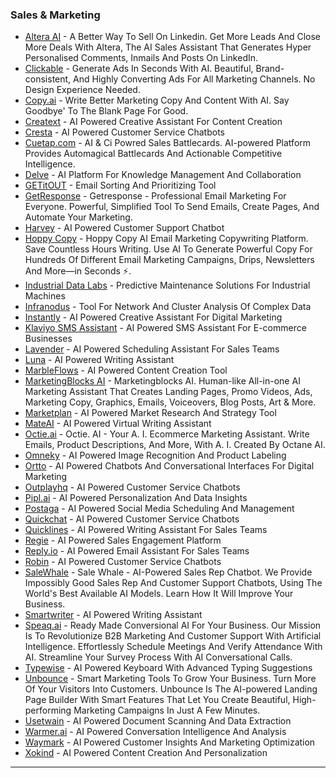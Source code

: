 ### Sales & Marketing

* [Altera AI](http://www.altera.ai) - A Better Way To Sell On Linkedin. Get More Leads And Close More Deals With Altera, The AI Sales Assistant That Generates Hyper Personalised Comments, Inmails And Posts On LinkedIn.
* [Clickable](http://www.clickable.so) - Generate Ads In Seconds With AI. Beautiful, Brand-consistent, And Highly Converting Ads For All Marketing Channels. No Design Experience Needed.
* [Copy.ai](http://www.copy.ai) - Write Better Marketing Copy And Content With AI. Say Goodbye' To The Blank Page For Good.
* [Creatext](https://www.creatext.ai/) - AI Powered Creative Assistant For Content Creation
* [Cresta](https://cresta.com/) - AI Powered Customer Service Chatbots
* [Cuetap.com](https://cuetap.com/) - AI & Ci Powred Sales Battlecards. AI-powered Platform Provides Automagical Battlecards And Actionable Competitive Intelligence.
* [Delve](https://www.delve.ai/) - AI Platform For Knowledge Management And Collaboration
* [GETitOUT](https://getitout.io/) - Email Sorting And Prioritizing Tool
* [GetResponse](http://www.getresponse.com) - Getresponse - Professional Email Marketing For Everyone. Powerful, Simplified Tool To Send Emails, Create Pages, And Automate Your Marketing.
* [Harvey](https://hiverhq.com/harvey-ai-customer-support) - AI Powered Customer Support Chatbot
* [Hoppy Copy](http://www.hoppycopy.co) - Hoppy Copy AI Email Marketing Copywriting Platform. Save Countless Hours Writing. Use AI To Generate Powerful Copy For Hundreds Of Different Email Marketing Campaigns, Drips, Newsletters And More—in Seconds ⚡.
* [Industrial Data Labs](https://industrialdatalabs.com/) - Predictive Maintenance Solutions For Industrial Machines
* [Infranodus](https://infranodus.com/) - Tool For Network And Cluster Analysis Of Complex Data
* [Instantly](https://instantly.ai/) - AI Powered Creative Assistant For Digital Marketing
* [Klaviyo SMS Assistant](https://www.klaviyo.com/product/whats-new/sms-assistant) - AI Powered SMS Assistant For E-commerce Businesses
* [Lavender](https://www.lavender.ai/) - AI Powered Scheduling Assistant For Sales Teams
* [Luna](https://getluna.dev/) - AI Powered Writing Assistant
* [MarbleFlows](https://app.marbleflows.com/ai-generator) - AI Powered Content Creation Tool
* [MarketingBlocks AI](http://marketingblocks.ai) - Marketingblocks AI. Human-like All-in-one AI Marketing Assistant That Creates Landing Pages, Promo Videos, Ads, Marketing Copy, Graphics, Emails, Voiceovers, Blog Posts, Art & More.
* [Marketplan](https://marketplan.io/) - AI Powered Market Research And Strategy Tool
* [MateAI](https://www.mateai.io/) - AI Powered Virtual Writing Assistant
* [Octie.ai](http://octie.ai) - Octie. AI - Your A. I. Ecommerce Marketing Assistant. Write Emails, Product Descriptions, And More, With A. I. Created By Octane AI.
* [Omneky](https://www.omneky.com/) - AI Powered Image Recognition And Product Labeling
* [Ortto](https://ortto.com/artificial-intelligence-marketing/) - AI Powered Chatbots And Conversational Interfaces For Digital Marketing
* [Outplayhq](https://outplayhq.com/) - AI Powered Customer Service Chatbots
* [Pipl.ai](https://pipl.ai/) - AI Powered Personalization And Data Insights
* [Postaga](https://postaga.com/) - AI Powered Social Media Scheduling And Management
* [Quickchat](https://www.quickchat.ai/) - AI Powered Customer Service Chatbots
* [Quicklines](https://www.quicklines.ai/) - AI Powered Writing Assistant For Sales Teams
* [Regie](https://www.regie.ai/) - AI Powered Sales Engagement Platform
* [Reply.io](https://reply.io/sales-email-assistant/) - AI Powered Email Assistant For Sales Teams
* [Robin](https://www.hellorobin.ai/) - AI Powered Customer Service Chatbots
* [SaleWhale](http://salewhale.chat) - Sale Whale - AI-Powered Sales Rep Chatbot. We Provide Impossibly Good Sales Rep And Customer Support Chatbots, Using The World's Best Available AI Models. Learn How It Will Improve Your Business.
* [Smartwriter](https://www.smartwriter.ai/) - AI Powered Writing Assistant
* [Speaq.ai](https://www.speaq.ai/) - Ready Made Conversional AI For Your Business. Our Mission Is To Revolutionize B2B Marketing And Customer Support With Artificial Intelligence. Effortlessly Schedule Meetings And Verify Attendance With AI. Streamline Your Survey Process With AI Conversational Calls.
* [Typewise](https://www.typewise.app/) - AI Powered Keyboard With Advanced Typing Suggestions
* [Unbounce](http://unbounce.com) - Smart Marketing Tools To Grow Your Business. Turn More Of Your Visitors Into Customers. Unbounce Is The AI-powered Landing Page Builder With Smart Features That Let You Create Beautiful, High-performing Marketing Campaigns In Just A Few Minutes.
* [Usetwain](https://www.usetwain.com/) - AI Powered Document Scanning And Data Extraction
* [Warmer.ai](https://warmer.ai/) - AI Powered Conversation Intelligence And Analysis
* [Waymark](https://waymark.com/) - AI Powered Customer Insights And Marketing Optimization
* [Xokind](https://www.xokind.com/) - AI Powered Content Creation And Personalization

***